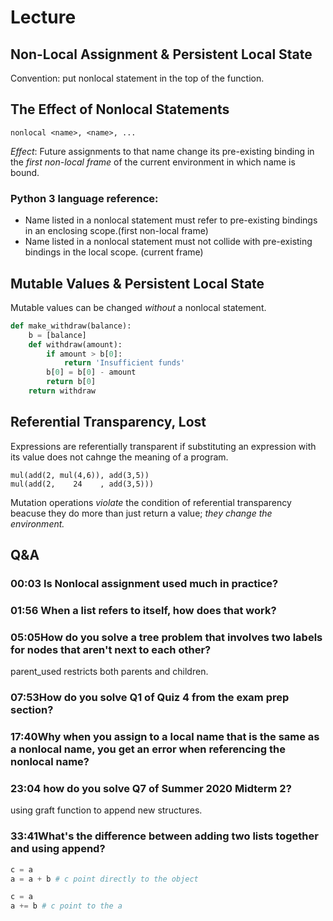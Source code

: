 # Lecture
## Non-Local Assignment & Persistent Local State
Convention: put nonlocal statement in the top of the function.

## The Effect of Nonlocal Statements
    nonlocal <name>, <name>, ...

*Effect*: Future assignments to that name change its pre-existing binding in the *first non-local frame* of the current environment in which name is bound.

### Python 3 language reference:
- Name listed in a nonlocal statement must refer to pre-existing bindings in an enclosing scope.(first non-local frame)
- Name listed in a nonlocal statement must not collide with pre-existing bindings in the local scope. (current frame)

## Mutable Values & Persistent Local State
Mutable values can be changed *without* a nonlocal statement.
```python
def make_withdraw(balance):
    b = [balance]
    def withdraw(amount):
        if amount > b[0]:
            return 'Insufficient funds'
        b[0] = b[0] - amount
        return b[0]
    return withdraw
```

## Referential Transparency, Lost
Expressions are referentially transparent if substituting an expression with its value does not cahnge the meaning of a program.
```python3
mul(add(2, mul(4,6)), add(3,5))
mul(add(2,    24    , add(3,5)))
```
Mutation operations *violate* the condition of referential transparency beacuse they do more than just return a value; *they change the environment.*

## Q&A
### 00:03​ Is Nonlocal assignment used much in practice?
### 01:56​ When a list refers to itself, how does that work? 
### 05:05​ How do you solve a tree problem that involves two labels for nodes that aren't next to each other?
parent_used restricts both parents and children.
### 07:53​ How do you solve Q1 of Quiz 4 from the exam prep section?
### 17:40​ Why when you assign to a local name that is the same as a nonlocal name, you get an error when referencing the nonlocal name?
### 23:04​ how do you solve Q7 of Summer 2020 Midterm 2?
using graft function to append new structures.
### 33:41​ What's the difference between adding two lists together and using append?
```python
c = a
a = a + b # c point directly to the object

c = a
a += b # c point to the a
```